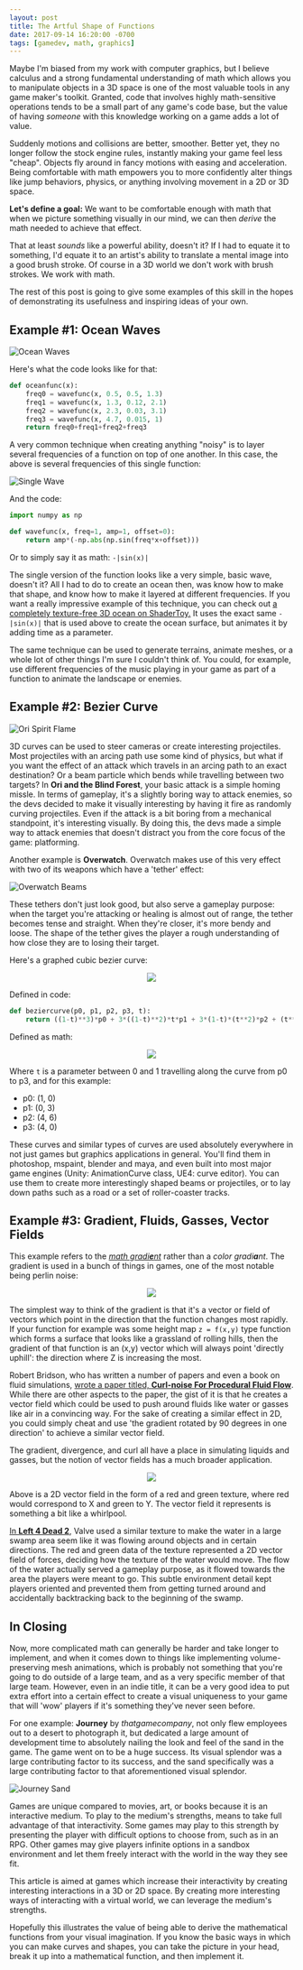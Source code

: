 ```yaml
---
layout: post
title: The Artful Shape of Functions
date: 2017-09-14 16:20:00 -0700
tags: [gamedev, math, graphics]
---
```

Maybe I'm biased from my work with computer graphics, but I believe calculus and a strong
fundamental understanding of math which allows you to manipulate objects in a 3D space is
one of the most valuable tools in any game maker's toolkit. Granted, code that involves
highly math-sensitive operations tends to be a small part of any game's code base, but
the value of having *someone* with this knowledge working on a game adds a lot of value.

Suddenly motions and collisions are better, smoother. Better yet, they no longer follow
the stock engine rules, instantly making your game feel less "cheap". Objects fly around
in fancy motions with easing and acceleration. Being comfortable with math empowers you
to more confidently alter things like jump behaviors, physics, or anything involving movement
in a 2D or 3D space.
 
**Let's define a goal:** We want to be comfortable enough with math that when we picture something
visually in our mind, we can then *derive* the math needed to achieve that effect.

That at least *sounds* like a powerful ability, doesn't it? If I had to equate it to something,
I'd equate it to an artist's ability to translate a mental image into a good brush stroke.
Of course in a 3D world we don't work with brush strokes. We work with math.

The rest of this post is going to give some examples of this skill in the hopes of
demonstrating its usefulness and inspiring ideas of your own.

## Example #1: Ocean Waves

![Ocean Waves]({{site.url}}/assets/Ocean_Waves_fig.png)

Here's what the code looks like for that:

```python
def oceanfunc(x):
    freq0 = wavefunc(x, 0.5, 0.5, 1.3)
    freq1 = wavefunc(x, 1.3, 0.12, 2.1)
    freq2 = wavefunc(x, 2.3, 0.03, 3.1)
    freq3 = wavefunc(x, 4.7, 0.015, 1)
    return freq0+freq1+freq2+freq3
```

A very common technique when creating anything "noisy" is to layer several frequencies of a function
on top of one another. In this case, the above is several frequencies of this single function:

![Single Wave]({{site.url}}/assets/Single_Wave_fig.png)

And the code:

```python
import numpy as np

def wavefunc(x, freq=1, amp=1, offset=0):
    return amp*(-np.abs(np.sin(freq*x+offset)))
```

Or to simply say it as math: `-|sin(x)|`

The single version of the function looks like a very simple, basic wave, doesn't it? All I had to do to
create an ocean then, was know how to make that shape, and know how to make it layered at different
frequencies. If you want a really impressive example of this technique, you can check out [a completely
texture-free 3D ocean on ShaderToy.](https://www.shadertoy.com/view/Ms2SD1) It uses the exact same `-|sin(x)|`
that is used above to create the ocean surface, but animates it by adding time as a parameter.

The same technique can be used to generate terrains, animate meshes, or a whole lot of other things I'm sure
I couldn't think of. You could, for example, use different frequencies of the music playing in your game as
part of a function to animate the landscape or enemies.

## Example #2: Bezier Curve

![Ori Spirit Flame]({{site.url}}/assets/OriCurve.png)

3D curves can be used to steer cameras or create interesting projectiles. Most projectiles with an arcing
path use some kind of physics, but what if you want the effect of an attack which travels in an arcing path
to an exact destination? Or a beam particle which bends while travelling between two targets? In **Ori and the
Blind Forest**, your basic attack is a simple homing missle. In terms of gameplay, it's a slightly boring way
to attack enemies, so the devs decided to make it visually interesting by having it fire as randomly curving
projectiles. Even if the attack is a bit boring from a mechanical standpoint, it's interesting visually. By
doing this, the devs made a simple way to attack enemies that doesn't distract you from the core focus of the
game: platforming.

Another example is **Overwatch**. Overwatch makes use of this very effect with two of its weapons which have a
'tether' effect:

![Overwatch Beams]({{site.url}}/assets/OverwatchCurve.png)

These tethers don't just look good, but also serve a gameplay purpose: when the target you're attacking or
healing is almost out of range, the tether becomes tense and straight. When they're closer, it's more bendy
and loose. The shape of the tether gives the player a rough understanding of how close they are to losing
their target.

Here's a graphed cubic bezier curve:

<p align="center">
<img src="{{site.url}}/assets/Cubic_Bezier_fig.png">
</p>

Defined in code:
```python
def beziercurve(p0, p1, p2, p3, t):
    return ((1-t)**3)*p0 + 3*((1-t)**2)*t*p1 + 3*(1-t)*(t**2)*p2 + (t**3)*p3
```

Defined as math:

<p align="center">
<img src="{{site.url}}/assets/Cubic_Bezier_eq.png">
</p> 

Where `t` is a parameter between 0 and 1 travelling along the curve from p0 to p3, and for this example:

* p0: (1, 0)
* p1: (0, 3)
* p2: (4, 6)
* p3: (4, 0)

These curves and similar types of curves are used absolutely everywhere in not just games but graphics applications
in general. You'll find them in photoshop, mspaint, blender and maya, and even built into most major game engines
(Unity: AnimationCurve class, UE4: curve editor). You can use them to create more interestingly shaped beams or
projectiles, or to lay down paths such as a road or a set of roller-coaster tracks. 

## Example #3: Gradient, Fluids, Gasses, Vector Fields 

This example refers to the [*math gradi**e**nt*](https://en.wikipedia.org/wiki/Gradient) rather than a *color gradi**a**nt*.
The gradient is used in a bunch of things in games, one of the most notable being perlin noise:

<p align="center">
<img src="https://upload.wikimedia.org/wikipedia/commons/d/da/Perlin_noise.jpg">
</p>

The simplest way to think of the gradient is that it's a vector or field of vectors which point in the direction that the
function changes most rapidly. If your function for example was some height map `z = f(x,y)` type function which forms a
surface that looks like a grassland of rolling hills, then the gradient of that function is an (x,y) vector which will always
point 'directly uphill': the direction where Z is increasing the most.

Robert Bridson, who has written a number of papers and even a book on fluid simulations, [wrote a paper titled, **Curl-noise For
Procedural Fluid Flow**](https://www.cs.ubc.ca/~rbridson/docs/bridson-siggraph2007-curlnoise.pdf). While there are other aspects
to the paper, the gist of it is that he creates a vector field which could be used to push around fluids like water or gasses
like air in a convincing way. For the sake of creating a similar effect in 2D, you could simply cheat and use 'the gradient
rotated by 90 degrees in one direction' to achieve a similar vector field.

The gradient, divergence, and curl all have a place in simulating liquids and gasses, but the notion of vector fields has a
much broader application.

<p align="center">
<img src="{{site.url}}/assets/Flow_Map.png">
</p>

Above is a 2D vector field in the form of a red and green texture, where red would correspond to X and green to Y. The vector field
it represents is something a bit like a whirlpool.

[In **Left 4 Dead 2**](http://www.valvesoftware.com/publications/2010/siggraph2010_vlachos_waterflow.pdf), Valve used a similar texture
to make the water in a large swamp area seem like it was flowing around objects and in certain directions. The red and green
data of the texture represented a 2D vector field of forces, deciding how the texture of the water would move. The flow of the
water actually served a gameplay purpose, as it flowed towards the area the players were meant to go. This subtle environment
detail kept players oriented and prevented them from getting turned around and accidentally backtracking back to the beginning
of the swamp.

## In Closing

Now, more complicated math can generally be harder and take longer to implement, and when it comes down to things like implementing
volume-preserving mesh animations, which is probably not something that you're going to do outside of a large team, and as a very
specific member of that large team. However, even in an indie title, it can be a very good idea to put extra effort into a certain
effect to create a visual uniqueness to your game that will 'wow' players if it's something they've never seen before.

For one example: **Journey** by *thatgamecompany*, not only flew employees out to a desert to photograph it, but dedicated a large amount
of development time to absolutely nailing the look and feel of the sand in the game. The game went on to be a huge success. Its
visual splendor was a large contributing factor to its success, and the sand specifically was a large contributing factor to that
aforementioned visual splendor.

![Journey Sand]({{site.url}}/assets/JourneySand.jpg)

Games are unique compared to movies, art, or books because it is an interactive medium. To play to the medium's strengths, means to take
full advantage of that interactivity. Some games may play to this strength by presenting the player with difficult options to choose
from, such as in an RPG. Other games may give players infinite options in a sandbox environment and let them freely interact with
the world in the way they see fit.

This article is aimed at games which increase their interactivity by creating interesting interactions in a 3D or 2D space. By creating
more interesting ways of interacting with a virtual world, we can leverage the medium's strengths.

Hopefully this illustrates the value of being able to derive the mathematical functions from your visual imagination. If you know the basic
ways in which you can make curves and shapes, you can take the picture in your head, break it up into a mathematical function, and then
implement it.
